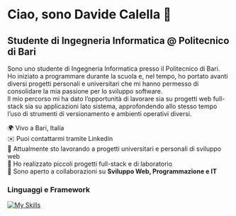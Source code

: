 # Ciao, sono Davide Calella 👋
## Studente di Ingegneria Informatica @ Politecnico di Bari

Sono uno studente di Ingegneria Informatica presso il Politecnico di Bari.  
Ho iniziato a programmare durante la scuola e, nel tempo, ho portato avanti diversi progetti personali e universitari che mi hanno permesso di consolidare la mia passione per lo sviluppo software.  
Il mio percorso mi ha dato l’opportunità di lavorare sia su progetti web full-stack sia su applicazioni lato sistema, approfondendo allo stesso tempo l’uso di strumenti di versionamento e ambienti operativi diversi.    

🌍 Vivo a Bari, Italia  
✉️ Puoi contattarmi tramite Linkedin<br>
🚀 Attualmente sto lavorando a progetti universitari e personali di sviluppo web<br>
🧠 Ho realizzato piccoli progetti full-stack e di laboratorio  
🤝 Sono aperto a collaborazioni su **Sviluppo Web, Programmazione e IT**  

### Linguaggi e Framework
[![My Skills](https://skillicons.dev/icons?i=js,nodejs,react,python,java,cpp,HTML,css,bootstrap,vscode,express,opencv,tensorflow)](https://skillicons.dev)

